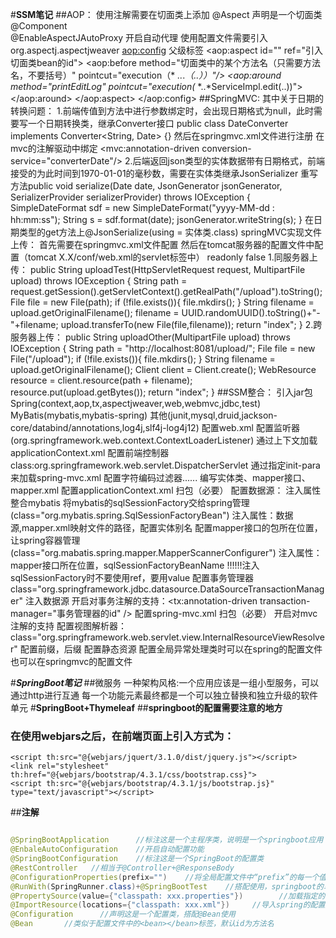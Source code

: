 #**SSM笔记**
##AOP：
	使用注解需要在切面类上添加
	@Aspect			声明是一个切面类
	@Component		
	@EnableAspectJAutoProxy			开启自动代理
	使用配置文件需要引入org.aspectj.aspectjweaver
	<aop:config>		父级标签
		<aop:aspect id="" ref="引入切面类bean的id">
			<aop:before method="切面类中的某个方法名（只需要方法名，不要括号）"  pointcut="execution（* *..*.*（..））"/>
			<aop:around method="printEditLog" pointcut="execution(* *..*ServiceImpl.edit(..))"></aop:around>
			<!-- 
				使用around的时候 需要在增强方法传入一个ProceedingJoinPoint类型的对象，在该对象.proceed();前后各执行一个方法，这是环绕通知
				public void printEditLog(ProceedingJoinPoint pjp){
					printQuerytLog();
					try {
						pjp.proceed();
					} catch (Throwable throwable) {
						throwable.printStackTrace();
					}
					printEdit();
				}
			-->
		</aop:aspect>
	</aop:config>
##SpringMVC:
	其中关于日期的转换问题：
		1.前端传值到方法中进行参数绑定时，会出现日期格式为null，此时需要写一个日期转换类，继承Converter接口
				public class DateConverter implements Converter<String, Date> {}
			然后在springmvc.xml文件进行注册
				<bean class="org.springframework.context.support.ConversionServiceFactoryBean" id="converterDate">
					<property name="converters">
						<set>
							<bean class="com.zz.util.DateConverter"></bean>
						</set>
					</property>
				</bean>
			在mvc的注解驱动中绑定
				<mvc:annotation-driven conversion-service="converterDate"/>
		2.后端返回json类型的实体数据带有日期格式，前端接受的为此时间到1970-01-01的毫秒数，需要在实体类继承JsonSerializer<Date> 
			重写方法public void serialize(Date date, JsonGenerator jsonGenerator, SerializerProvider serializerProvider) throws IOException {
						SimpleDateFormat sdf = new SimpleDateFormat("yyyy-MM-dd : hh:mm:ss");
						String s = sdf.format(date);
						jsonGenerator.writeString(s);
					}
			在日期类型的get方法上@JsonSerialize(using = 实体类.class)
	springMVC实现文件上传：
		首先需要在springmvc.xml文件配置
			<bean id="multipartResolver" class="org.springframework.web.multipart.commons.CommonsMultipartResolver">
				<property name="maxUploadSize" value="104857600"></property>
			</bean>
		然后在tomcat服务器的配置文件中配置（tomcat X.X/conf/web.xml的servlet标签中）
			<init-param>
				<param-name>readonly</param-name>
				<param-value>false</param-value>
			</init-param>
		1.同服务器上传：
			public String uploadTest(HttpServletRequest request, MultipartFile upload) throws IOException {
				String path = request.getSession().getServletContext().getRealPath("/upload").toString();
				File file = new File(path);
				if (!file.exists()){
					file.mkdirs();
				}
				String filename = upload.getOriginalFilename();
				filename = UUID.randomUUID().toString()+"-"+filename;
				upload.transferTo(new File(file,filename));
				return "index";
			}
		2.跨服务器上传：
			public String uploadOther(MultipartFile upload) throws IOException {
				String path = "http://localhost:8081/upload/";
				File file = new File("/upload");
				if (!file.exists()){
					file.mkdirs();
				}
				String filename = upload.getOriginalFilename();
				Client client = Client.create();
				WebResource resource = client.resource(path + filename);
				resource.put(upload.getBytes());
				return "index";
			}
##SSM整合：
	引入jar包
		Spring(context,aop,tx,aspectjweaver,web,webmvc,jdbc,test)
		MyBatis(mybatis,mybatis-spring)
		其他(junit,mysql,druid,jackson-core/databind/annotations,log4j,slf4j-log4j12)
	配置web.xml
		配置监听器(org.springframework.web.context.ContextLoaderListener)
		通过上下文加载applicationContext.xml
		配置前端控制器
			class:org.springframework.web.servlet.DispatcherServlet
			通过指定init-para来加载spring-mvc.xml
		配置字符编码过滤器......
	编写实体类、mapper接口、mapper.xml
		配置applicationContext.xml
		扫包（必要）
		配置数据源：
			<bean id="datasource" class="com.alibaba.druid.pool.DruidDataSource"> 注入属性</bean>
		整合mybatis
			将mybatis的sqlSessionFactory交给spring管理(class="org.mybatis.spring.SqlSessionFactoryBean")
				注入属性：数据源,mapper.xml映射文件的路径，配置实体别名
			配置mapper接口的包所在位置，让spring容器管理(class="org.mabatis.spring.mapper.MapperScannerConfigurer")
				注入属性：mapper接口所在位置，sqlSessionFactoryBeanName		!!!!!!注入sqlSessionFactory时不要使用ref，要用value
		配置事务管理器
			class="org.springframework.jdbc.datasource.DataSourceTransactionManager"	注入数据源
		开启对事务注解的支持：<tx:annotation-driven transaction-manager="事务管理器的id" />
	配置spring-mvc.xml
		扫包（必要）
		开启对mvc注解的支持
		配置视图解析器：class="org.springframework.web.servlet.view.InternalResourceViewResolver" 
			配置前缀，后缀
		配置静态资源
			配置全局异常处理类时可以在spring的配置文件也可以在springmvc的配置文件
		
#***SpringBoot笔记***
##微服务
    一种架构风格:一个应用应该是一组小型服务，可以通过http进行互通
    每一个功能元素最终都是一个可以独立替换和独立升级的软件单元
#**SpringBoot+Thymeleaf** 
##**springboot的配置需要注意的地方**
### 在使用webjars之后，在前端页面上引入方式为：
    <script th:src="@{webjars/jquert/3.1.0/dist/jquery.js"></script>
    <link rel="stylesheet" th:href="@{webjars/bootstrap/4.3.1/css/bootstrap.css}">
    <script th:src="@{webjars/bootstrap/4.3.1/js/bootstrap.js}" type="text/javascript"></script>
##**注解**
```java

@SpringBootApplication      //标注这是一个主程序类，说明是一个springboot应用
@EnbaleAutoConfiguration    //开启自动配置功能
@SpringBootConfiguration    //标注这是一个SpringBoot的配置类
@RestController   //相当于@Controller+@ResponseBody
@ConfigurationProperties(prefix="")    //将全局配置文件中“prefix”的每一个值,映射到这个组件中 ,需要配置文件处理器,只有这个组件是容器的组件，才能使用容器的功能(需要交给spring容器管理@Component)
@RunWith(SpringRunner.class)+@SpringBootTest    //搭配使用，springboot的单元测试
@PropertySource(value={"classpath: xxx.properties"})        //加载指定的配置文件
@ImportResource(locations={"classpath: xxx.xml"})     //导入spring的配置文件，让配置文件中的内容生效 (类似以前的spring、springmvc的配置文件)
@Configuration      //声明这是一个配置类，搭配@Bean使用
@Bean       //类似于配置文件中的<bean></bean>标签，默认id为方法名
```




